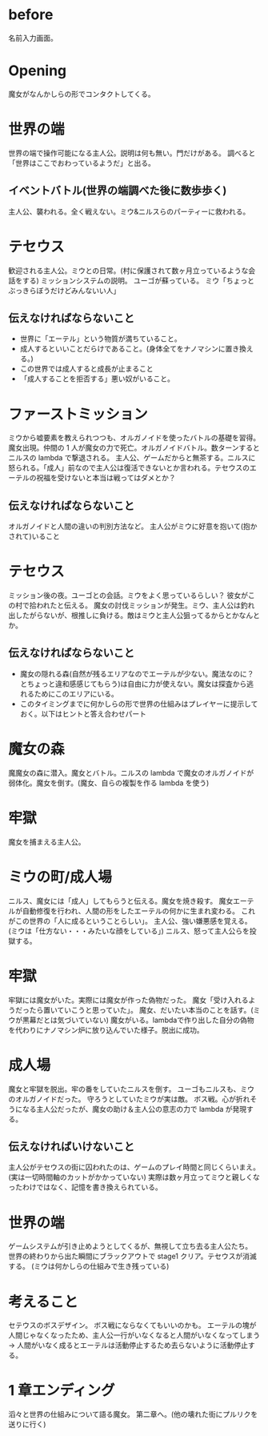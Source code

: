 # before
名前入力画面。

# Opening
魔女がなんかしらの形でコンタクトしてくる。

# 世界の端
世界の端で操作可能になる主人公。説明は何も無い。門だけがある。
調べると「世界はここでおわっているようだ」と出る。

## イベントバトル(世界の端調べた後に数歩歩く)

主人公、襲われる。全く戦えない。ミウ&ニルスらのパーティーに救われる。

# テセウス
歓迎される主人公。ミウとの日常。(村に保護されて数ヶ月立っているような会話をする)
ミッションシステムの説明。
ユーゴが蘇っている。
ミウ「ちょっとぶっきらぼうだけどみんないい人」

## 伝えなければならないこと

- 世界に「エーテル」という物質が満ちていること。
- 成人するといいことだらけであること。(身体全てをナノマシンに置き換える。)
- この世界では成人すると成長が止まること
- 「成人することを拒否する」悪い奴がいること。

# ファーストミッション
ミウから嘘要素を教えられつつも、オルガノイドを使ったバトルの基礎を習得。
魔女出現。仲間の 1 人が魔女の力で死亡。オルガノイドバトル。数ターンするとニルスの lambda で撃退される。
主人公、ゲームだからと無茶する。ニルスに怒られる。「成人」前なので主人公は復活できないとか言われる。テセウスのエーテルの祝福を受けないと本当は戦ってはダメとか？

## 伝えなければならないこと
オルガノイドと人間の違いの判別方法など。
主人公がミウに好意を抱いて(抱かされて)いること

# テセウス
ミッション後の夜。ユーゴとの会話。ミウをよく思っているらしい？ 彼女がこの村で拾われたと伝える。
魔女の討伐ミッションが発生。ミウ、主人公は釣れ出したがらないが、根推しに負ける。敵はミウと主人公狙ってるからとかなんとか。

## 伝えなければならないこと
- 魔女の隠れる森(自然が残るエリアなのでエーテルが少ない。魔法なのに？とちょっと違和感感じてもらう)は自由に力が使えない。魔女は探査から逃れるためにこのエリアにいる。
- このタイミングまでに何かしらの形で世界の仕組みはプレイヤーに提示しておく。以下はヒントと答え合わせパート

# 魔女の森
魔魔女の森に潜入。魔女とバトル。ニルスの lambda で魔女のオルガノイドが弱体化。魔女を倒す。(魔女、自らの複製を作る lambda を使う)

# 牢獄
魔女を捕まえる主人公。

# ミウの町/成人場
ニルス、魔女には「成人」してもらうと伝える。魔女を焼き殺す。
魔女エーテルが自動修復を行われ、人間の形をしたエーテルの何かに生まれ変わる。
これがこの世界の「人に成るということらしい」。
主人公、強い嫌悪感を覚える。(ミウは「仕方ない・・・みたいな顔をしている」)
ニルス、怒って主人公らを投獄する。

# 牢獄
牢獄には魔女がいた。実際には魔女が作った偽物だった。
魔女「受け入れるようだったら置いていこうと思っていた」。
魔女、だいたい本当のことを話す。(ミウが黒幕だとは気づいていない)
魔女がいる。lambdaで作り出した自分の偽物を代わりにナノマシン炉に放り込んでいた様子。脱出に成功。


# 成人場
魔女と牢獄を脱出。牢の番をしていたニルスを倒す。
ユーゴもニルスも、ミウのオルガノイドだった。
守ろうとしていたミウが実は敵。
ボス戦。心が折れそうになる主人公だったが、魔女の助け＆主人公の意志の力で lambda が発現する。

## 伝えなければいけないこと
主人公がテセウスの街に囚われたのは、ゲームのプレイ時間と同じくらいまえ。(実は一切時間軸のカットがかかっていない)
実際は数ヶ月立ってミウと親しくなったわけではなく、記憶を書き換えられている。

# 世界の端
ゲームシステムが引き止めようとしてくるが、無視して立ち去る主人公たち。
世界の終わりから出た瞬間にブラックアウトで stage1 クリア。テセウスが消滅する。
(ミウは何かしらの仕組みで生き残っている)

# 考えること

セテウスのボスデザイン。
ボス戦にならなくてもいいのかも。
エーテルの塊が人間じゃなくなったため、主人公一行がいなくなると人間がいなくなってしまう → 人間がいなく成るとエーテルは活動停止するため去らないように活動停止する。

# 1 章エンディング

滔々と世界の仕組みについて語る魔女。
第二章へ。(他の壊れた街にプルリクを送りに行く)